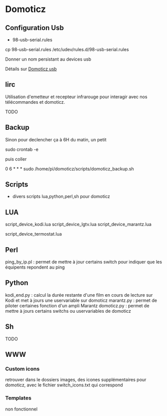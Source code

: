 # Domoticz

## Configuration Usb
- 98-usb-serial.rules

cp 98-usb-serial.rules /etc/udev/rules.d/98-usb-serial.rules

Donner un nom persistant au devices usb

Détails sur [Domoticz usb](http://domoticz-raspberry.xoo.it/t38-DOMOTICZ-RASPBERRY-PI-ET-Z-WAVE.htm)

## lirc
Utilisation d'emetteur et recepteur infrarouge pour interagir avec nos télécommandes et domoticz.

TODO

## Backup
Sinon pour declencher ça à 6H du matin, un petit

sudo crontab -e

puis coller

0 6 * * * sudo /home/pi/domoticz/scripts/domoticz_backup.sh

## Scripts
- divers scripts lua,python,perl,sh pour domoticz

## LUA

script_device_kodi.lua
script_device_lgtv.lua
script_device_marantz.lua

script_device_termostat.lua

## Perl

ping_by_ip.pl : permet de mettre à jour certains switch pour indiquer que les équipents repondent au ping

## Python

kodi_end.py :  calcul la durée restante d'une film en cours de lecture sur Kodi et met à jours une uservariable sur domoticz
marantz.py : permet de piloter certaines fonction d'un ampli Marantz
domoticz.py : permet de mettre à jours certains switchs ou uservariables de domoticz

## Sh
TODO
## WWW

### Custom icons
retrouver dans le dossiers images, des icones supplémentaires pour domoticz, avec le fichier switch_icons.txt qui correspond


### Templates
non fonctionnel